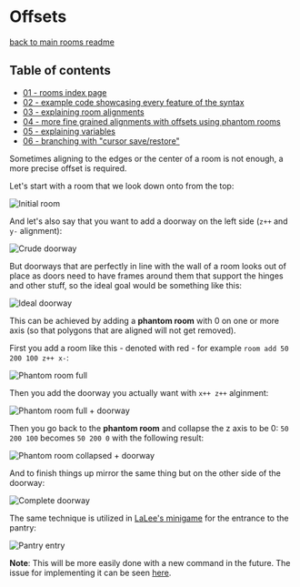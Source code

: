 # Offsets

[back to main rooms readme](./01-readme.md)

## Table of contents

- [01 - rooms index page](./01-readme.md)
- [02 - example code showcasing every feature of the syntax](./02-example.md)
- [03 - explaining room alignments](./03-aligning-rooms.md)
- [04 - more fine grained alignments with offsets using phantom rooms](./04-offsets.md)
- [05 - explaining variables](./05-variables.md)
- [06 - branching with "cursor save/restore"](./06-branching.md)

Sometimes aligning to the edges or the center of a room is not enough, a more precise offset is required.

Let's start with a room that we look down onto from the top:

![Initial room](../images/04-offsets-1.jpg?raw=true 'Initial room')

And let's also say that you want to add a doorway on the left side (`z++` and `y-` alignment):

![Crude doorway](../images/04-offsets-2.jpg?raw=true 'Crude doorway')

But doorways that are perfectly in line with the wall of a room looks out of place as doors need to have frames around
them that support the hinges and other stuff, so the ideal goal would be something like this:

![Ideal doorway](../images/04-offsets-3.jpg?raw=true 'Ideal doorway')

This can be achieved by adding a **phantom room** with 0 on one or more axis (so that polygons that are aligned will not get removed).

First you add a room like this - denoted with red - for example `room add 50 200 100 z++ x-`:

![Phantom room full](../images/04-offsets-4.jpg?raw=true 'Phantom room full')

Then you add the doorway you actually want with `x++ z++` alginment:

![Phantom room full + doorway](../images/04-offsets-5.jpg?raw=true 'Phantom room full + doorway')

Then you go back to the **phantom room** and collapse the z axis to be 0: `50 200 100` becomes `50 200 0` with the following result:

![Phantom room collapsed + doorway](../images/04-offsets-6.jpg?raw=true 'Phantom room collapsed + doorway')

And to finish things up mirror the same thing but on the other side of the doorway:

![Complete doorway](../images/04-offsets-7.jpg?raw=true 'Complete doorway')

The same technique is utilized in [LaLee's minigame](https://github.com/meszaros-lajos-gyorgy/arx-map-lalees-minigame) for the entrance to the pantry:

![Pantry entry](../images/04-offsets-8.jpg?raw=true 'Pantry entry')

**Note**: This will be more easily done with a new command in the future. The issue for implementing it can be seen [here](https://github.com/arx-tools/arx-level-generator/issues/27).
